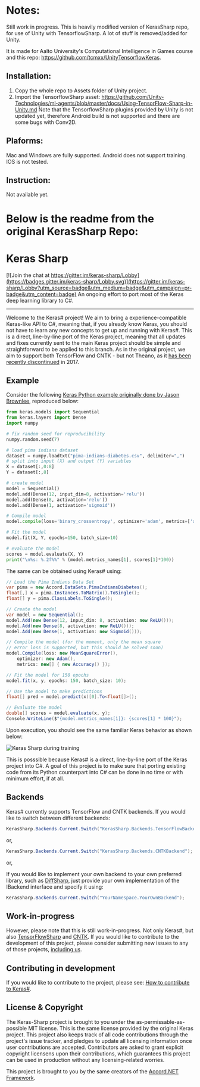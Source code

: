 
# Notes:
Still work in progress. This is heavily modified version of KerasSharp repo, for use of Unity with TensorflowSharp. A lot of stuff is removed/added for Unity.

It is made for Aalto University's Computational Intelligence in Games course and this repo: https://github.com/tcmxx/UnityTensorflowKeras.

## Installation:
1. Copy the whole repo to Assets folder of Unity project.
2. Import the TensorflowSharp asset: 
https://github.com/Unity-Technologies/ml-agents/blob/master/docs/Using-TensorFlow-Sharp-in-Unity.md
Note that the TensorflowSharp plugins provided by Unity is not updated yet, therefore Android build is not supported and there are some bugs with Conv2D. 

## Plaforms:
Mac and Windows are fully supported. Android does not support training. IOS is not tested.

## Instruction:
Not available yet.


# Below is the readme from the original KerasSharp Repo:
# Keras Sharp

[![Join the chat at https://gitter.im/keras-sharp/Lobby](https://badges.gitter.im/keras-sharp/Lobby.svg)](https://gitter.im/keras-sharp/Lobby?utm_source=badge&utm_medium=badge&utm_campaign=pr-badge&utm_content=badge)
An ongoing effort to port most of the Keras deep learning library to C#.

-----

Welcome to the Keras# project! We aim to bring a experience-compatible Keras-like API to C#, meaning that, if you already know Keras, you should not have to learn any new concepts to get up and running with Keras#. This is a direct, line-by-line port of the Keras project, meaning that all updates and fixes currently sent to the main Keras project should be simple and straightforward to be applied to this branch. As in the original project, we aim to support both TensorFlow and CNTK - but not Theano, as it [has been recently discontinued](https://groups.google.com/d/msg/theano-users/7Poq8BZutbY/rNCIfvAEAwAJ) in 2017.

## Example

Consider the following [Keras Python example originally done by Jason Brownlee](https://machinelearningmastery.com/tutorial-first-neural-network-python-keras/), reproduced below:

```python
from keras.models import Sequential
from keras.layers import Dense
import numpy

# fix random seed for reproducibility
numpy.random.seed(7)

# load pima indians dataset
dataset = numpy.loadtxt("pima-indians-diabetes.csv", delimiter=",")
# split into input (X) and output (Y) variables
X = dataset[:,0:8]
Y = dataset[:,8]

# create model
model = Sequential()
model.add(Dense(12, input_dim=8, activation='relu'))
model.add(Dense(8, activation='relu'))
model.add(Dense(1, activation='sigmoid'))

# Compile model
model.compile(loss='binary_crossentropy', optimizer='adam', metrics=['accuracy'])

# Fit the model
model.fit(X, Y, epochs=150, batch_size=10)

# evaluate the model
scores = model.evaluate(X, Y)
print("\n%s: %.2f%%" % (model.metrics_names[1], scores[1]*100))
```

The same can be obtained using Keras# using:

```csharp
// Load the Pima Indians Data Set
var pima = new Accord.DataSets.PimaIndiansDiabetes();
float[,] x = pima.Instances.ToMatrix().ToSingle();
float[] y = pima.ClassLabels.ToSingle();

// Create the model
var model = new Sequential();
model.Add(new Dense(12, input_dim: 8, activation: new ReLU()));
model.Add(new Dense(8, activation: new ReLU()));
model.Add(new Dense(1, activation: new Sigmoid()));

// Compile the model (for the moment, only the mean square 
// error loss is supported, but this should be solved soon)
model.Compile(loss: new MeanSquareError(), 
    optimizer: new Adam(), 
    metrics: new[] { new Accuracy() });

// Fit the model for 150 epochs
model.fit(x, y, epochs: 150, batch_size: 10);

// Use the model to make predictions
float[] pred = model.predict(x)[0].To<float[]>();

// Evaluate the model
double[] scores = model.evaluate(x, y);
Console.WriteLine($"{model.metrics_names[1]}: {scores[1] * 100}");
```

Upon execution, you should see the same familiar Keras behavior as shown below:

![Keras Sharp during training](https://github.com/cesarsouza/keras-sharp/raw/master/Docs/Wiki/learning.png)

This is posssible because Keras# is a direct, line-by-line port of the Keras project into C#. A goal of this project is to make sure that porting existing code from its Python counterpart into C# can be done in no time or with minimum effort, if at all.

## Backends

Keras# currently supports TensorFlow and CNTK backends. If you would like to switch between different backends:

```csharp
KerasSharp.Backends.Current.Switch("KerasSharp.Backends.TensorFlowBackend");
```
or,
```csharp
KerasSharp.Backends.Current.Switch("KerasSharp.Backends.CNTKBackend");
```
or,

If you would like to implement your own backend to your own preferred library, such as [DiffSharp](https://github.com/DiffSharp/DiffSharp), just provide your own implementation of the IBackend interface and specify it using:
```csharp
KerasSharp.Backends.Current.Switch("YourNamespace.YourOwnBackend");
```

## Work-in-progress

However, please note that this is still work-in-progress. Not only Keras#, but also [TensorFlowSharp](https://github.com/migueldeicaza/TensorFlowSharp) and [CNTK](https://github.com/Microsoft/CNTK). If you would like to contribute to the development of this project, please consider submitting new issues to any of those projects, [including us](https://github.com/cesarsouza/keras-sharp/issues).

## Contributing in development

If you would like to contribute to the project, please see: [How to contribute to Keras#](https://github.com/cesarsouza/keras-sharp/wiki/How-to-contribute-in-development).

## License & Copyright

The Keras-Sharp project is brought to you under the as-permissable-as-possible MIT license. This is the same license provided by the original Keras project. This project also keeps track of all code contributions through the project's issue tracker, and pledges to update all licensing information once user contributions are accepted. Contributors are asked to grant explicit copyright licensens upon their contributions, which guarantees this project can be used in production without any licensing-related worries.

This project is brought to you by the same creators of the [Accord.NET Framework](https://github.com/accord-net/framework).
